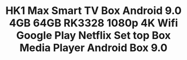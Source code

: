 ---
templateKey: product-page-template
featuredImage: >-
  /img/32993992335_0HK1-Max-Smart-TV-Box-Android-9-0-4GB-64GB-RK3328-1080p-4K-Wifi-Google-Play.jpg
price: 82.20149999999985
id: '32993992335'
title: >-
  HK1 Max Smart TV Box Android 9.0 4GB 64GB RK3328 1080p 4K Wifi Google Play
  Netflix Set top Box Media Player Android Box 9.0
images:
  - >-
    /img/32993992335_0HK1-Max-Smart-TV-Box-Android-9-0-4GB-64GB-RK3328-1080p-4K-Wifi-Google-Play.jpg
  - >-
    /img/32993992335_1HK1-Max-Smart-TV-Box-Android-9-0-4GB-64GB-RK3328-1080p-4K-Wifi-Google-Play.jpg
  - >-
    /img/32993992335_2HK1-Max-Smart-TV-Box-Android-9-0-4GB-64GB-RK3328-1080p-4K-Wifi-Google-Play.jpg
  - >-
    /img/32993992335_3HK1-Max-Smart-TV-Box-Android-9-0-4GB-64GB-RK3328-1080p-4K-Wifi-Google-Play.jpg
  - >-
    /img/32993992335_4HK1-Max-Smart-TV-Box-Android-9-0-4GB-64GB-RK3328-1080p-4K-Wifi-Google-Play.jpg
  - >-
    /img/32993992335_5HK1-Max-Smart-TV-Box-Android-9-0-4GB-64GB-RK3328-1080p-4K-Wifi-Google-Play.jpg
  - /img/32993992335_Color_2_0.jpg
  - /img/32993992335_Color_2_1.jpg
  - /img/32993992335_Color_2_2.jpg
  - /img/32993992335_Color_2_3.jpg
  - /img/32993992335_Color_2_4.jpg
  - /img/32993992335_Color_2_5.jpg
  - /img/32993992335_Color_2_6.jpg
  - /img/32993992335_Color_2_7.jpg
  - /img/32993992335_Color_2_8.jpg
options:
  - title: Ships From
    options:
      - optionId: '200007763:201336100'
        text: China
      - optionId: '200007763:201336104'
        text: Spain
      - optionId: '200007763:201336103'
        text: Russian Federation
      - optionId: '200007763:201336342'
        text: France
  - title: Plug Type
    options:
      - optionId: '200009209:201484776'
        text: US Plug
      - optionId: '200009209:201484777'
        text: EU Plug
      - optionId: '200009209:201484778'
        text: UK Plug
      - optionId: '200009209:201484779'
        text: AU Plug
  - title: Color
    options:
      - optionId: '14:350852'
        src: /img/32993992335_Color_2_0.jpg
        text: 2GB16GB
      - optionId: '14:350853'
        src: /img/32993992335_Color_2_1.jpg
        text: 4GB32GB
      - optionId: '14:10'
        src: /img/32993992335_Color_2_2.jpg
        text: 4GB64GB
      - optionId: '14:29'
        src: /img/32993992335_Color_2_3.jpg
        text: 2GB16GB G10 voice
      - optionId: '14:173'
        src: /img/32993992335_Color_2_4.jpg
        text: 4GB32GB G10 voice
      - optionId: '14:193'
        src: /img/32993992335_Color_2_5.jpg
        text: 4GB64GB G10 voice
      - optionId: '14:100016652'
        src: /img/32993992335_Color_2_6.jpg
        text: 2GB16GB backlit keyb
      - optionId: '14:496'
        src: /img/32993992335_Color_2_7.jpg
        text: 4GB32GB backlit keyb
      - optionId: '14:4'
        src: /img/32993992335_Color_2_8.jpg
        text: 4GB64GB backlit keyb
variants:
  - skuAttr: '200007763:201336104;200009209:201484776;14:350852#2GB16GB'
    pricing: '47.99'
    discount: '29.75'
    combinedAttributes:
      - '200007763:201336104'
      - '200009209:201484776'
      - '14:350852'
  - skuAttr: '200007763:201336104;200009209:201484776;14:350853#4GB32GB'
    pricing: '62.99'
    discount: '39.05'
    combinedAttributes:
      - '200007763:201336104'
      - '200009209:201484776'
      - '14:350853'
  - skuAttr: '200007763:201336104;200009209:201484776;14:10#4GB64GB'
    pricing: '68.90'
    discount: '42.72'
    combinedAttributes:
      - '200007763:201336104'
      - '200009209:201484776'
      - '14:10'
  - skuAttr: '200007763:201336104;200009209:201484776;14:29#2GB16GB G10 voice'
    pricing: '62.00'
    discount: '38.44'
    combinedAttributes:
      - '200007763:201336104'
      - '200009209:201484776'
      - '14:29'
  - skuAttr: '200007763:201336104;200009209:201484776;14:173#4GB32GB G10 voice'
    pricing: '73.10'
    discount: '45.32'
    combinedAttributes:
      - '200007763:201336104'
      - '200009209:201484776'
      - '14:173'
  - skuAttr: '200007763:201336104;200009209:201484776;14:193#4GB64GB G10 voice'
    pricing: '82.99'
    discount: '51.45'
    combinedAttributes:
      - '200007763:201336104'
      - '200009209:201484776'
      - '14:193'
  - skuAttr: '200007763:201336104;200009209:201484776;14:100016652#2GB16GB backlit keyb'
    pricing: '62.99'
    discount: '39.05'
    combinedAttributes:
      - '200007763:201336104'
      - '200009209:201484776'
      - '14:100016652'
  - skuAttr: '200007763:201336104;200009209:201484776;14:496#4GB32GB backlit keyb'
    pricing: '77.99'
    discount: '48.35'
    combinedAttributes:
      - '200007763:201336104'
      - '200009209:201484776'
      - '14:496'
  - skuAttr: '200007763:201336104;200009209:201484776;14:4#4GB64GB backlit keyb'
    pricing: '83.90'
    discount: '52.02'
    combinedAttributes:
      - '200007763:201336104'
      - '200009209:201484776'
      - '14:4'
  - skuAttr: '200007763:201336104;200009209:201484778;14:350852#2GB16GB'
    pricing: '47.99'
    discount: '29.75'
    combinedAttributes:
      - '200007763:201336104'
      - '200009209:201484778'
      - '14:350852'
  - skuAttr: '200007763:201336104;200009209:201484778;14:350853#4GB32GB'
    pricing: '62.99'
    discount: '39.05'
    combinedAttributes:
      - '200007763:201336104'
      - '200009209:201484778'
      - '14:350853'
  - skuAttr: '200007763:201336104;200009209:201484778;14:10#4GB64GB'
    pricing: '68.99'
    discount: '42.77'
    combinedAttributes:
      - '200007763:201336104'
      - '200009209:201484778'
      - '14:10'
  - skuAttr: '200007763:201336104;200009209:201484778;14:29#2GB16GB G10 voice'
    pricing: '62.00'
    discount: '38.44'
    combinedAttributes:
      - '200007763:201336104'
      - '200009209:201484778'
      - '14:29'
  - skuAttr: '200007763:201336104;200009209:201484778;14:173#4GB32GB G10 voice'
    pricing: '73.10'
    discount: '45.32'
    combinedAttributes:
      - '200007763:201336104'
      - '200009209:201484778'
      - '14:173'
  - skuAttr: '200007763:201336104;200009209:201484778;14:193#4GB64GB G10 voice'
    pricing: '82.99'
    discount: '51.45'
    combinedAttributes:
      - '200007763:201336104'
      - '200009209:201484778'
      - '14:193'
  - skuAttr: '200007763:201336104;200009209:201484778;14:100016652#2GB16GB backlit keyb'
    pricing: '62.99'
    discount: '39.05'
    combinedAttributes:
      - '200007763:201336104'
      - '200009209:201484778'
      - '14:100016652'
  - skuAttr: '200007763:201336104;200009209:201484778;14:496#4GB32GB backlit keyb'
    pricing: '77.99'
    discount: '48.35'
    combinedAttributes:
      - '200007763:201336104'
      - '200009209:201484778'
      - '14:496'
  - skuAttr: '200007763:201336104;200009209:201484778;14:4#4GB64GB backlit keyb'
    pricing: '83.90'
    discount: '52.02'
    combinedAttributes:
      - '200007763:201336104'
      - '200009209:201484778'
      - '14:4'
  - skuAttr: '200007763:201336104;200009209:201484779;14:350852#2GB16GB'
    pricing: '47.99'
    discount: '29.75'
    combinedAttributes:
      - '200007763:201336104'
      - '200009209:201484779'
      - '14:350852'
  - skuAttr: '200007763:201336104;200009209:201484779;14:350853#4GB32GB'
    pricing: '62.99'
    discount: '39.05'
    combinedAttributes:
      - '200007763:201336104'
      - '200009209:201484779'
      - '14:350853'
  - skuAttr: '200007763:201336104;200009209:201484779;14:10#4GB64GB'
    pricing: '68.99'
    discount: '42.77'
    combinedAttributes:
      - '200007763:201336104'
      - '200009209:201484779'
      - '14:10'
  - skuAttr: '200007763:201336104;200009209:201484779;14:29#2GB16GB G10 voice'
    pricing: '62.00'
    discount: '38.44'
    combinedAttributes:
      - '200007763:201336104'
      - '200009209:201484779'
      - '14:29'
  - skuAttr: '200007763:201336104;200009209:201484779;14:173#4GB32GB G10 voice'
    pricing: '73.10'
    discount: '45.32'
    combinedAttributes:
      - '200007763:201336104'
      - '200009209:201484779'
      - '14:173'
  - skuAttr: '200007763:201336104;200009209:201484779;14:193#4GB64GB G10 voice'
    pricing: '82.99'
    discount: '51.45'
    combinedAttributes:
      - '200007763:201336104'
      - '200009209:201484779'
      - '14:193'
  - skuAttr: '200007763:201336104;200009209:201484779;14:100016652#2GB16GB backlit keyb'
    pricing: '62.99'
    discount: '39.05'
    combinedAttributes:
      - '200007763:201336104'
      - '200009209:201484779'
      - '14:100016652'
  - skuAttr: '200007763:201336104;200009209:201484779;14:496#4GB32GB backlit keyb'
    pricing: '77.99'
    discount: '48.35'
    combinedAttributes:
      - '200007763:201336104'
      - '200009209:201484779'
      - '14:496'
  - skuAttr: '200007763:201336104;200009209:201484779;14:4#4GB64GB backlit keyb'
    pricing: '83.90'
    discount: '52.02'
    combinedAttributes:
      - '200007763:201336104'
      - '200009209:201484779'
      - '14:4'
  - skuAttr: '200007763:201336103;200009209:201484776;14:350852#2GB16GB'
    pricing: '44.99'
    discount: '27.89'
    combinedAttributes:
      - '200007763:201336103'
      - '200009209:201484776'
      - '14:350852'
  - skuAttr: '200007763:201336103;200009209:201484776;14:350853#4GB32GB'
    pricing: '60.99'
    discount: '37.81'
    combinedAttributes:
      - '200007763:201336103'
      - '200009209:201484776'
      - '14:350853'
  - skuAttr: '200007763:201336103;200009209:201484776;14:10#4GB64GB'
    pricing: '65.98'
    discount: '40.91'
    combinedAttributes:
      - '200007763:201336103'
      - '200009209:201484776'
      - '14:10'
  - skuAttr: '200007763:201336103;200009209:201484776;14:29#2GB16GB G10 voice'
    pricing: '59.00'
    discount: '36.58'
    combinedAttributes:
      - '200007763:201336103'
      - '200009209:201484776'
      - '14:29'
  - skuAttr: '200007763:201336103;200009209:201484776;14:173#4GB32GB G10 voice'
    pricing: '74.10'
    discount: '45.94'
    combinedAttributes:
      - '200007763:201336103'
      - '200009209:201484776'
      - '14:173'
  - skuAttr: '200007763:201336103;200009209:201484776;14:193#4GB64GB G10 voice'
    pricing: '79.99'
    discount: '49.59'
    combinedAttributes:
      - '200007763:201336103'
      - '200009209:201484776'
      - '14:193'
  - skuAttr: '200007763:201336103;200009209:201484776;14:100016652#2GB16GB backlit keyb'
    pricing: '59.99'
    discount: '37.19'
    combinedAttributes:
      - '200007763:201336103'
      - '200009209:201484776'
      - '14:100016652'
  - skuAttr: '200007763:201336103;200009209:201484776;14:496#4GB32GB backlit keyb'
    pricing: '74.99'
    discount: '46.49'
    combinedAttributes:
      - '200007763:201336103'
      - '200009209:201484776'
      - '14:496'
  - skuAttr: '200007763:201336103;200009209:201484776;14:4#4GB64GB backlit keyb'
    pricing: '80.90'
    discount: '50.16'
    combinedAttributes:
      - '200007763:201336103'
      - '200009209:201484776'
      - '14:4'
  - skuAttr: '200007763:201336103;200009209:201484778;14:350852#2GB16GB'
    pricing: '44.99'
    discount: '27.89'
    combinedAttributes:
      - '200007763:201336103'
      - '200009209:201484778'
      - '14:350852'
  - skuAttr: '200007763:201336103;200009209:201484778;14:350853#4GB32GB'
    pricing: '60.99'
    discount: '37.81'
    combinedAttributes:
      - '200007763:201336103'
      - '200009209:201484778'
      - '14:350853'
  - skuAttr: '200007763:201336103;200009209:201484778;14:10#4GB64GB'
    pricing: '65.98'
    discount: '40.91'
    combinedAttributes:
      - '200007763:201336103'
      - '200009209:201484778'
      - '14:10'
  - skuAttr: '200007763:201336103;200009209:201484778;14:29#2GB16GB G10 voice'
    pricing: '59.00'
    discount: '36.58'
    combinedAttributes:
      - '200007763:201336103'
      - '200009209:201484778'
      - '14:29'
  - skuAttr: '200007763:201336103;200009209:201484778;14:173#4GB32GB G10 voice'
    pricing: '74.10'
    discount: '45.94'
    combinedAttributes:
      - '200007763:201336103'
      - '200009209:201484778'
      - '14:173'
  - skuAttr: '200007763:201336103;200009209:201484778;14:193#4GB64GB G10 voice'
    pricing: '79.99'
    discount: '49.59'
    combinedAttributes:
      - '200007763:201336103'
      - '200009209:201484778'
      - '14:193'
  - skuAttr: '200007763:201336103;200009209:201484778;14:100016652#2GB16GB backlit keyb'
    pricing: '59.99'
    discount: '37.19'
    combinedAttributes:
      - '200007763:201336103'
      - '200009209:201484778'
      - '14:100016652'
  - skuAttr: '200007763:201336103;200009209:201484778;14:496#4GB32GB backlit keyb'
    pricing: '74.99'
    discount: '46.49'
    combinedAttributes:
      - '200007763:201336103'
      - '200009209:201484778'
      - '14:496'
  - skuAttr: '200007763:201336103;200009209:201484778;14:4#4GB64GB backlit keyb'
    pricing: '80.90'
    discount: '50.16'
    combinedAttributes:
      - '200007763:201336103'
      - '200009209:201484778'
      - '14:4'
  - skuAttr: '200007763:201336103;200009209:201484779;14:350852#2GB16GB'
    pricing: '44.99'
    discount: '27.89'
    combinedAttributes:
      - '200007763:201336103'
      - '200009209:201484779'
      - '14:350852'
  - skuAttr: '200007763:201336103;200009209:201484779;14:350853#4GB32GB'
    pricing: '60.99'
    discount: '37.81'
    combinedAttributes:
      - '200007763:201336103'
      - '200009209:201484779'
      - '14:350853'
  - skuAttr: '200007763:201336103;200009209:201484779;14:10#4GB64GB'
    pricing: '65.98'
    discount: '40.91'
    combinedAttributes:
      - '200007763:201336103'
      - '200009209:201484779'
      - '14:10'
  - skuAttr: '200007763:201336103;200009209:201484779;14:29#2GB16GB G10 voice'
    pricing: '59.00'
    discount: '36.58'
    combinedAttributes:
      - '200007763:201336103'
      - '200009209:201484779'
      - '14:29'
  - skuAttr: '200007763:201336103;200009209:201484779;14:173#4GB32GB G10 voice'
    pricing: '74.10'
    discount: '45.94'
    combinedAttributes:
      - '200007763:201336103'
      - '200009209:201484779'
      - '14:173'
  - skuAttr: '200007763:201336103;200009209:201484779;14:193#4GB64GB G10 voice'
    pricing: '79.99'
    discount: '49.59'
    combinedAttributes:
      - '200007763:201336103'
      - '200009209:201484779'
      - '14:193'
  - skuAttr: '200007763:201336103;200009209:201484779;14:100016652#2GB16GB backlit keyb'
    pricing: '59.99'
    discount: '37.19'
    combinedAttributes:
      - '200007763:201336103'
      - '200009209:201484779'
      - '14:100016652'
  - skuAttr: '200007763:201336103;200009209:201484779;14:496#4GB32GB backlit keyb'
    pricing: '74.99'
    discount: '46.49'
    combinedAttributes:
      - '200007763:201336103'
      - '200009209:201484779'
      - '14:496'
  - skuAttr: '200007763:201336103;200009209:201484779;14:4#4GB64GB backlit keyb'
    pricing: '80.90'
    discount: '50.16'
    combinedAttributes:
      - '200007763:201336103'
      - '200009209:201484779'
      - '14:4'
  - skuAttr: '200007763:201336342;200009209:201484776;14:350852#2GB16GB'
    pricing: '49.99'
    discount: '30.99'
    combinedAttributes:
      - '200007763:201336342'
      - '200009209:201484776'
      - '14:350852'
  - skuAttr: '200007763:201336342;200009209:201484776;14:350853#4GB32GB'
    pricing: '65.99'
    discount: '40.91'
    combinedAttributes:
      - '200007763:201336342'
      - '200009209:201484776'
      - '14:350853'
  - skuAttr: '200007763:201336342;200009209:201484776;14:10#4GB64GB'
    pricing: '70.98'
    discount: '44.01'
    combinedAttributes:
      - '200007763:201336342'
      - '200009209:201484776'
      - '14:10'
  - skuAttr: '200007763:201336342;200009209:201484776;14:29#2GB16GB G10 voice'
    pricing: '64.00'
    discount: '39.68'
    combinedAttributes:
      - '200007763:201336342'
      - '200009209:201484776'
      - '14:29'
  - skuAttr: '200007763:201336342;200009209:201484776;14:173#4GB32GB G10 voice'
    pricing: '78.10'
    discount: '48.42'
    combinedAttributes:
      - '200007763:201336342'
      - '200009209:201484776'
      - '14:173'
  - skuAttr: '200007763:201336342;200009209:201484776;14:193#4GB64GB G10 voice'
    pricing: '84.99'
    discount: '52.69'
    combinedAttributes:
      - '200007763:201336342'
      - '200009209:201484776'
      - '14:193'
  - skuAttr: '200007763:201336342;200009209:201484776;14:100016652#2GB16GB backlit keyb'
    pricing: '64.99'
    discount: '40.29'
    combinedAttributes:
      - '200007763:201336342'
      - '200009209:201484776'
      - '14:100016652'
  - skuAttr: '200007763:201336342;200009209:201484776;14:496#4GB32GB backlit keyb'
    pricing: '79.99'
    discount: '49.59'
    combinedAttributes:
      - '200007763:201336342'
      - '200009209:201484776'
      - '14:496'
  - skuAttr: '200007763:201336342;200009209:201484776;14:4#4GB64GB backlit keyb'
    pricing: '84.90'
    discount: '52.64'
    combinedAttributes:
      - '200007763:201336342'
      - '200009209:201484776'
      - '14:4'
  - skuAttr: '200007763:201336342;200009209:201484778;14:350852#2GB16GB'
    pricing: '49.99'
    discount: '30.99'
    combinedAttributes:
      - '200007763:201336342'
      - '200009209:201484778'
      - '14:350852'
  - skuAttr: '200007763:201336342;200009209:201484778;14:350853#4GB32GB'
    pricing: '65.99'
    discount: '40.91'
    combinedAttributes:
      - '200007763:201336342'
      - '200009209:201484778'
      - '14:350853'
  - skuAttr: '200007763:201336342;200009209:201484778;14:10#4GB64GB'
    pricing: '70.98'
    discount: '44.01'
    combinedAttributes:
      - '200007763:201336342'
      - '200009209:201484778'
      - '14:10'
  - skuAttr: '200007763:201336342;200009209:201484778;14:29#2GB16GB G10 voice'
    pricing: '64.00'
    discount: '39.68'
    combinedAttributes:
      - '200007763:201336342'
      - '200009209:201484778'
      - '14:29'
  - skuAttr: '200007763:201336342;200009209:201484778;14:173#4GB32GB G10 voice'
    pricing: '78.10'
    discount: '48.42'
    combinedAttributes:
      - '200007763:201336342'
      - '200009209:201484778'
      - '14:173'
  - skuAttr: '200007763:201336342;200009209:201484778;14:193#4GB64GB G10 voice'
    pricing: '84.99'
    discount: '52.69'
    combinedAttributes:
      - '200007763:201336342'
      - '200009209:201484778'
      - '14:193'
  - skuAttr: '200007763:201336342;200009209:201484778;14:100016652#2GB16GB backlit keyb'
    pricing: '64.99'
    discount: '40.29'
    combinedAttributes:
      - '200007763:201336342'
      - '200009209:201484778'
      - '14:100016652'
  - skuAttr: '200007763:201336342;200009209:201484778;14:496#4GB32GB backlit keyb'
    pricing: '79.99'
    discount: '49.59'
    combinedAttributes:
      - '200007763:201336342'
      - '200009209:201484778'
      - '14:496'
  - skuAttr: '200007763:201336342;200009209:201484778;14:4#4GB64GB backlit keyb'
    pricing: '84.90'
    discount: '52.64'
    combinedAttributes:
      - '200007763:201336342'
      - '200009209:201484778'
      - '14:4'
  - skuAttr: '200007763:201336342;200009209:201484779;14:350852#2GB16GB'
    pricing: '49.99'
    discount: '30.99'
    combinedAttributes:
      - '200007763:201336342'
      - '200009209:201484779'
      - '14:350852'
  - skuAttr: '200007763:201336342;200009209:201484779;14:350853#4GB32GB'
    pricing: '65.99'
    discount: '40.91'
    combinedAttributes:
      - '200007763:201336342'
      - '200009209:201484779'
      - '14:350853'
  - skuAttr: '200007763:201336342;200009209:201484779;14:10#4GB64GB'
    pricing: '70.98'
    discount: '44.01'
    combinedAttributes:
      - '200007763:201336342'
      - '200009209:201484779'
      - '14:10'
  - skuAttr: '200007763:201336342;200009209:201484779;14:29#2GB16GB G10 voice'
    pricing: '64.00'
    discount: '39.68'
    combinedAttributes:
      - '200007763:201336342'
      - '200009209:201484779'
      - '14:29'
  - skuAttr: '200007763:201336342;200009209:201484779;14:173#4GB32GB G10 voice'
    pricing: '78.10'
    discount: '48.42'
    combinedAttributes:
      - '200007763:201336342'
      - '200009209:201484779'
      - '14:173'
  - skuAttr: '200007763:201336342;200009209:201484779;14:193#4GB64GB G10 voice'
    pricing: '84.99'
    discount: '52.69'
    combinedAttributes:
      - '200007763:201336342'
      - '200009209:201484779'
      - '14:193'
  - skuAttr: '200007763:201336342;200009209:201484779;14:100016652#2GB16GB backlit keyb'
    pricing: '64.99'
    discount: '40.29'
    combinedAttributes:
      - '200007763:201336342'
      - '200009209:201484779'
      - '14:100016652'
  - skuAttr: '200007763:201336342;200009209:201484779;14:496#4GB32GB backlit keyb'
    pricing: '79.99'
    discount: '49.59'
    combinedAttributes:
      - '200007763:201336342'
      - '200009209:201484779'
      - '14:496'
  - skuAttr: '200007763:201336342;200009209:201484779;14:4#4GB64GB backlit keyb'
    pricing: '84.90'
    discount: '52.64'
    combinedAttributes:
      - '200007763:201336342'
      - '200009209:201484779'
      - '14:4'
  - skuAttr: '200007763:201336100;200009209:201484776;14:350852#2GB16GB'
    pricing: '42.35'
    discount: '26.26'
    combinedAttributes:
      - '200007763:201336100'
      - '200009209:201484776'
      - '14:350852'
  - skuAttr: '200007763:201336100;200009209:201484777;14:350852#2GB16GB'
    pricing: '42.35'
    discount: '26.26'
    combinedAttributes:
      - '200007763:201336100'
      - '200009209:201484777'
      - '14:350852'
  - skuAttr: '200007763:201336100;200009209:201484778;14:350852#2GB16GB'
    pricing: '42.35'
    discount: '26.26'
    combinedAttributes:
      - '200007763:201336100'
      - '200009209:201484778'
      - '14:350852'
  - skuAttr: '200007763:201336100;200009209:201484779;14:350852#2GB16GB'
    pricing: '42.35'
    discount: '26.26'
    combinedAttributes:
      - '200007763:201336100'
      - '200009209:201484779'
      - '14:350852'
  - skuAttr: '200007763:201336104;200009209:201484777;14:350852#2GB16GB'
    pricing: '47.99'
    discount: '29.75'
    combinedAttributes:
      - '200007763:201336104'
      - '200009209:201484777'
      - '14:350852'
  - skuAttr: '200007763:201336103;200009209:201484777;14:350852#2GB16GB'
    pricing: '44.99'
    discount: '27.89'
    combinedAttributes:
      - '200007763:201336103'
      - '200009209:201484777'
      - '14:350852'
  - skuAttr: '200007763:201336342;200009209:201484777;14:350852#2GB16GB'
    pricing: '49.99'
    discount: '30.99'
    combinedAttributes:
      - '200007763:201336342'
      - '200009209:201484777'
      - '14:350852'
  - skuAttr: '200007763:201336100;200009209:201484776;14:100016652#2GB16GB backlit keyb'
    pricing: '59.99'
    discount: '37.19'
    combinedAttributes:
      - '200007763:201336100'
      - '200009209:201484776'
      - '14:100016652'
  - skuAttr: '200007763:201336100;200009209:201484777;14:100016652#2GB16GB backlit keyb'
    pricing: '59.99'
    discount: '37.19'
    combinedAttributes:
      - '200007763:201336100'
      - '200009209:201484777'
      - '14:100016652'
  - skuAttr: '200007763:201336100;200009209:201484778;14:100016652#2GB16GB backlit keyb'
    pricing: '59.99'
    discount: '37.19'
    combinedAttributes:
      - '200007763:201336100'
      - '200009209:201484778'
      - '14:100016652'
  - skuAttr: '200007763:201336100;200009209:201484779;14:100016652#2GB16GB backlit keyb'
    pricing: '59.99'
    discount: '37.19'
    combinedAttributes:
      - '200007763:201336100'
      - '200009209:201484779'
      - '14:100016652'
  - skuAttr: '200007763:201336104;200009209:201484777;14:100016652#2GB16GB backlit keyb'
    pricing: '62.99'
    discount: '39.05'
    combinedAttributes:
      - '200007763:201336104'
      - '200009209:201484777'
      - '14:100016652'
  - skuAttr: '200007763:201336103;200009209:201484777;14:100016652#2GB16GB backlit keyb'
    pricing: '59.99'
    discount: '37.19'
    combinedAttributes:
      - '200007763:201336103'
      - '200009209:201484777'
      - '14:100016652'
  - skuAttr: '200007763:201336342;200009209:201484777;14:100016652#2GB16GB backlit keyb'
    pricing: '64.99'
    discount: '40.29'
    combinedAttributes:
      - '200007763:201336342'
      - '200009209:201484777'
      - '14:100016652'
  - skuAttr: '200007763:201336100;200009209:201484776;14:29#2GB16GB G10 voice'
    pricing: '59.00'
    discount: '36.58'
    combinedAttributes:
      - '200007763:201336100'
      - '200009209:201484776'
      - '14:29'
  - skuAttr: '200007763:201336100;200009209:201484777;14:29#2GB16GB G10 voice'
    pricing: '59.00'
    discount: '36.58'
    combinedAttributes:
      - '200007763:201336100'
      - '200009209:201484777'
      - '14:29'
  - skuAttr: '200007763:201336100;200009209:201484778;14:29#2GB16GB G10 voice'
    pricing: '59.00'
    discount: '36.58'
    combinedAttributes:
      - '200007763:201336100'
      - '200009209:201484778'
      - '14:29'
  - skuAttr: '200007763:201336100;200009209:201484779;14:29#2GB16GB G10 voice'
    pricing: '59.00'
    discount: '36.58'
    combinedAttributes:
      - '200007763:201336100'
      - '200009209:201484779'
      - '14:29'
  - skuAttr: '200007763:201336104;200009209:201484777;14:29#2GB16GB G10 voice'
    pricing: '62.00'
    discount: '38.44'
    combinedAttributes:
      - '200007763:201336104'
      - '200009209:201484777'
      - '14:29'
  - skuAttr: '200007763:201336103;200009209:201484777;14:29#2GB16GB G10 voice'
    pricing: '59.00'
    discount: '36.58'
    combinedAttributes:
      - '200007763:201336103'
      - '200009209:201484777'
      - '14:29'
  - skuAttr: '200007763:201336342;200009209:201484777;14:29#2GB16GB G10 voice'
    pricing: '64.00'
    discount: '39.68'
    combinedAttributes:
      - '200007763:201336342'
      - '200009209:201484777'
      - '14:29'
  - skuAttr: '200007763:201336100;200009209:201484776;14:350853#4GB32GB'
    pricing: '60.99'
    discount: '37.81'
    combinedAttributes:
      - '200007763:201336100'
      - '200009209:201484776'
      - '14:350853'
  - skuAttr: '200007763:201336100;200009209:201484777;14:350853#4GB32GB'
    pricing: '60.99'
    discount: '37.81'
    combinedAttributes:
      - '200007763:201336100'
      - '200009209:201484777'
      - '14:350853'
  - skuAttr: '200007763:201336100;200009209:201484778;14:350853#4GB32GB'
    pricing: '60.99'
    discount: '37.81'
    combinedAttributes:
      - '200007763:201336100'
      - '200009209:201484778'
      - '14:350853'
  - skuAttr: '200007763:201336100;200009209:201484779;14:350853#4GB32GB'
    pricing: '60.99'
    discount: '37.81'
    combinedAttributes:
      - '200007763:201336100'
      - '200009209:201484779'
      - '14:350853'
  - skuAttr: '200007763:201336104;200009209:201484777;14:350853#4GB32GB'
    pricing: '62.99'
    discount: '39.05'
    combinedAttributes:
      - '200007763:201336104'
      - '200009209:201484777'
      - '14:350853'
  - skuAttr: '200007763:201336103;200009209:201484777;14:350853#4GB32GB'
    pricing: '60.99'
    discount: '37.81'
    combinedAttributes:
      - '200007763:201336103'
      - '200009209:201484777'
      - '14:350853'
  - skuAttr: '200007763:201336342;200009209:201484777;14:350853#4GB32GB'
    pricing: '65.99'
    discount: '40.91'
    combinedAttributes:
      - '200007763:201336342'
      - '200009209:201484777'
      - '14:350853'
  - skuAttr: '200007763:201336100;200009209:201484776;14:496#4GB32GB backlit keyb'
    pricing: '74.99'
    discount: '46.49'
    combinedAttributes:
      - '200007763:201336100'
      - '200009209:201484776'
      - '14:496'
  - skuAttr: '200007763:201336100;200009209:201484777;14:496#4GB32GB backlit keyb'
    pricing: '74.99'
    discount: '46.49'
    combinedAttributes:
      - '200007763:201336100'
      - '200009209:201484777'
      - '14:496'
  - skuAttr: '200007763:201336100;200009209:201484778;14:496#4GB32GB backlit keyb'
    pricing: '74.99'
    discount: '46.49'
    combinedAttributes:
      - '200007763:201336100'
      - '200009209:201484778'
      - '14:496'
  - skuAttr: '200007763:201336100;200009209:201484779;14:496#4GB32GB backlit keyb'
    pricing: '74.99'
    discount: '46.49'
    combinedAttributes:
      - '200007763:201336100'
      - '200009209:201484779'
      - '14:496'
  - skuAttr: '200007763:201336104;200009209:201484777;14:496#4GB32GB backlit keyb'
    pricing: '77.99'
    discount: '48.35'
    combinedAttributes:
      - '200007763:201336104'
      - '200009209:201484777'
      - '14:496'
  - skuAttr: '200007763:201336103;200009209:201484777;14:496#4GB32GB backlit keyb'
    pricing: '74.99'
    discount: '46.49'
    combinedAttributes:
      - '200007763:201336103'
      - '200009209:201484777'
      - '14:496'
  - skuAttr: '200007763:201336342;200009209:201484777;14:496#4GB32GB backlit keyb'
    pricing: '79.99'
    discount: '49.59'
    combinedAttributes:
      - '200007763:201336342'
      - '200009209:201484777'
      - '14:496'
  - skuAttr: '200007763:201336100;200009209:201484776;14:173#4GB32GB G10 voice'
    pricing: '74.10'
    discount: '45.94'
    combinedAttributes:
      - '200007763:201336100'
      - '200009209:201484776'
      - '14:173'
  - skuAttr: '200007763:201336100;200009209:201484777;14:173#4GB32GB G10 voice'
    pricing: '74.10'
    discount: '45.94'
    combinedAttributes:
      - '200007763:201336100'
      - '200009209:201484777'
      - '14:173'
  - skuAttr: '200007763:201336100;200009209:201484778;14:173#4GB32GB G10 voice'
    pricing: '74.10'
    discount: '45.94'
    combinedAttributes:
      - '200007763:201336100'
      - '200009209:201484778'
      - '14:173'
  - skuAttr: '200007763:201336100;200009209:201484779;14:173#4GB32GB G10 voice'
    pricing: '74.10'
    discount: '45.94'
    combinedAttributes:
      - '200007763:201336100'
      - '200009209:201484779'
      - '14:173'
  - skuAttr: '200007763:201336104;200009209:201484777;14:173#4GB32GB G10 voice'
    pricing: '73.10'
    discount: '45.32'
    combinedAttributes:
      - '200007763:201336104'
      - '200009209:201484777'
      - '14:173'
  - skuAttr: '200007763:201336103;200009209:201484777;14:173#4GB32GB G10 voice'
    pricing: '74.10'
    discount: '45.94'
    combinedAttributes:
      - '200007763:201336103'
      - '200009209:201484777'
      - '14:173'
  - skuAttr: '200007763:201336342;200009209:201484777;14:173#4GB32GB G10 voice'
    pricing: '78.10'
    discount: '48.42'
    combinedAttributes:
      - '200007763:201336342'
      - '200009209:201484777'
      - '14:173'
  - skuAttr: '200007763:201336100;200009209:201484776;14:10#4GB64GB'
    pricing: '65.98'
    discount: '40.91'
    combinedAttributes:
      - '200007763:201336100'
      - '200009209:201484776'
      - '14:10'
  - skuAttr: '200007763:201336100;200009209:201484777;14:10#4GB64GB'
    pricing: '65.98'
    discount: '40.91'
    combinedAttributes:
      - '200007763:201336100'
      - '200009209:201484777'
      - '14:10'
  - skuAttr: '200007763:201336100;200009209:201484778;14:10#4GB64GB'
    pricing: '65.98'
    discount: '40.91'
    combinedAttributes:
      - '200007763:201336100'
      - '200009209:201484778'
      - '14:10'
  - skuAttr: '200007763:201336100;200009209:201484779;14:10#4GB64GB'
    pricing: '65.98'
    discount: '40.91'
    combinedAttributes:
      - '200007763:201336100'
      - '200009209:201484779'
      - '14:10'
  - skuAttr: '200007763:201336104;200009209:201484777;14:10#4GB64GB'
    pricing: '68.90'
    discount: '42.72'
    combinedAttributes:
      - '200007763:201336104'
      - '200009209:201484777'
      - '14:10'
  - skuAttr: '200007763:201336103;200009209:201484777;14:10#4GB64GB'
    pricing: '65.98'
    discount: '40.91'
    combinedAttributes:
      - '200007763:201336103'
      - '200009209:201484777'
      - '14:10'
  - skuAttr: '200007763:201336342;200009209:201484777;14:10#4GB64GB'
    pricing: '70.98'
    discount: '44.01'
    combinedAttributes:
      - '200007763:201336342'
      - '200009209:201484777'
      - '14:10'
  - skuAttr: '200007763:201336100;200009209:201484776;14:4#4GB64GB backlit keyb'
    pricing: '80.90'
    discount: '50.16'
    combinedAttributes:
      - '200007763:201336100'
      - '200009209:201484776'
      - '14:4'
  - skuAttr: '200007763:201336100;200009209:201484777;14:4#4GB64GB backlit keyb'
    pricing: '80.90'
    discount: '50.16'
    combinedAttributes:
      - '200007763:201336100'
      - '200009209:201484777'
      - '14:4'
  - skuAttr: '200007763:201336100;200009209:201484778;14:4#4GB64GB backlit keyb'
    pricing: '80.90'
    discount: '50.16'
    combinedAttributes:
      - '200007763:201336100'
      - '200009209:201484778'
      - '14:4'
  - skuAttr: '200007763:201336100;200009209:201484779;14:4#4GB64GB backlit keyb'
    pricing: '80.90'
    discount: '50.16'
    combinedAttributes:
      - '200007763:201336100'
      - '200009209:201484779'
      - '14:4'
  - skuAttr: '200007763:201336104;200009209:201484777;14:4#4GB64GB backlit keyb'
    pricing: '83.90'
    discount: '52.02'
    combinedAttributes:
      - '200007763:201336104'
      - '200009209:201484777'
      - '14:4'
  - skuAttr: '200007763:201336103;200009209:201484777;14:4#4GB64GB backlit keyb'
    pricing: '80.90'
    discount: '50.16'
    combinedAttributes:
      - '200007763:201336103'
      - '200009209:201484777'
      - '14:4'
  - skuAttr: '200007763:201336342;200009209:201484777;14:4#4GB64GB backlit keyb'
    pricing: '84.90'
    discount: '52.64'
    combinedAttributes:
      - '200007763:201336342'
      - '200009209:201484777'
      - '14:4'
  - skuAttr: '200007763:201336100;200009209:201484776;14:193#4GB64GB G10 voice'
    pricing: '79.99'
    discount: '49.59'
    combinedAttributes:
      - '200007763:201336100'
      - '200009209:201484776'
      - '14:193'
  - skuAttr: '200007763:201336100;200009209:201484777;14:193#4GB64GB G10 voice'
    pricing: '79.99'
    discount: '49.59'
    combinedAttributes:
      - '200007763:201336100'
      - '200009209:201484777'
      - '14:193'
  - skuAttr: '200007763:201336100;200009209:201484778;14:193#4GB64GB G10 voice'
    pricing: '79.99'
    discount: '49.59'
    combinedAttributes:
      - '200007763:201336100'
      - '200009209:201484778'
      - '14:193'
  - skuAttr: '200007763:201336100;200009209:201484779;14:193#4GB64GB G10 voice'
    pricing: '79.99'
    discount: '49.59'
    combinedAttributes:
      - '200007763:201336100'
      - '200009209:201484779'
      - '14:193'
  - skuAttr: '200007763:201336104;200009209:201484777;14:193#4GB64GB G10 voice'
    pricing: '82.99'
    discount: '51.45'
    combinedAttributes:
      - '200007763:201336104'
      - '200009209:201484777'
      - '14:193'
  - skuAttr: '200007763:201336103;200009209:201484777;14:193#4GB64GB G10 voice'
    pricing: '79.99'
    discount: '49.59'
    combinedAttributes:
      - '200007763:201336103'
      - '200009209:201484777'
      - '14:193'
  - skuAttr: '200007763:201336342;200009209:201484777;14:193#4GB64GB G10 voice'
    pricing: '84.99'
    discount: '52.69'
    combinedAttributes:
      - '200007763:201336342'
      - '200009209:201484777'
      - '14:193'
tags:
  - Brand Name
  - VONTAR
  - Model Number
  - HK1 MAX
  - Wireless
  - 'Yes'
  - Video Output
  - HDMI 2.0
  - Internal Storage
  - 16GB eMMC
  - Memory
  - 2G DDR3
  - Weight
  - 0.4kg
  - System Upgrade
  - 'Yes'
  - Ethernet
  - 100M
  - Remote Control
  - Included
  - OS
  - Android
  - Power
  - 'DC 5V,2A'
  - CPU
  - RK3328 Quad-Core 64bit Cortex-A53
  - GPU
  - Penta-Core Mali-450
  - Processor
  - RK3328 Quad-Core 64bit Cortex-A53
  - OS
  - Android 9.0
  - RAM
  - 2GB/4GB DDR3
  - ROM
  - EMMC 16/32GB/64GB (Optional)
  - Support HD
  - HD 2.0
  - 2G16G
  - NO bluetooth
  - 4G32G/4G64G
  - Support bluetooth
meta: {}
description: ''
---